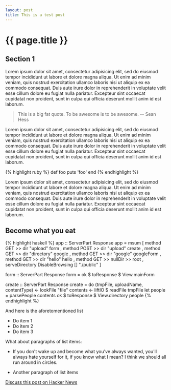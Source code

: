 ```yaml
---
layout: post
title: This is a test post
---
```


{{ page.title }}
================

Section 1
---------

Lorem ipsum dolor sit amet, consectetur adipisicing elit, sed do eiusmod tempor incididunt ut labore et dolore magna aliqua. Ut enim ad minim veniam, quis nostrud exercitation ullamco laboris nisi ut aliquip ex ea commodo consequat. Duis aute irure dolor in reprehenderit in voluptate velit esse cillum dolore eu fugiat nulla pariatur. Excepteur sint occaecat cupidatat non proident, sunt in culpa qui officia deserunt mollit anim id est laborum.

> This is a big fat quote. To be awesome is to be awesome. -- Sean Hess

Lorem ipsum dolor sit amet, consectetur adipisicing elit, sed do eiusmod tempor incididunt ut labore et dolore magna aliqua. Ut enim ad minim veniam, quis nostrud exercitation ullamco laboris nisi ut aliquip ex ea commodo consequat. Duis aute irure dolor in reprehenderit in voluptate velit esse cillum dolore eu fugiat nulla pariatur. Excepteur sint occaecat cupidatat non proident, sunt in culpa qui officia deserunt mollit anim id est laborum.

{% highlight ruby %}
def foo
  puts 'foo'
end
{% endhighlight %}

Lorem ipsum dolor sit amet, consectetur adipisicing elit, sed do eiusmod tempor incididunt ut labore et dolore magna aliqua. Ut enim ad minim veniam, quis nostrud exercitation ullamco laboris nisi ut aliquip ex ea commodo consequat. Duis aute irure dolor in reprehenderit in voluptate velit esse cillum dolore eu fugiat nulla pariatur. Excepteur sint occaecat cupidatat non proident, sunt in culpa qui officia deserunt mollit anim id est laborum.

Become what you eat
-------------------

{% highlight haskell %}
app :: ServerPart Response
app = msum
    [ method GET  >> dir "upload"    form
    , method POST >> dir "upload"    create
    , method GET  >> dir "directory" google
    , method GET  >> dir "google"    googleForm
    , method GET  >> dir "hello"     hello
    , method GET  >> nullDir >>      root
    , serveDirectory DisableBrowsing [] "./public"
    ]

form :: ServerPart Response
form = ok $ toResponse $ View.mainForm

create :: ServerPart Response
create = do
    (tmpFile, uploadName, contentType) <- lookFile "file"
    contents <- liftIO $ readFile tmpFile
    let people = parsePeople contents
    ok $ toResponse $ View.directory people
{% endhighlight %}

And here is the aforetomentioned list
* Do item 1
* Do item 2
* Do item 3


What about paragraphs of list items:
* If you don't wake up and become what you've always wanted, you'll always hate yourself for it, if you know what I mean? I think we should all run around in circles. 

* Another paragraph of list items

[Discuss this post on Hacker News](http://news.ycombinator.com/item?id=1627246)
